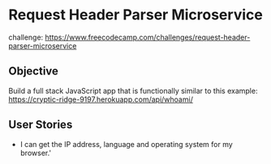 # Request Header Parser Microservice
challenge: https://www.freecodecamp.com/challenges/request-header-parser-microservice

## Objective
Build a full stack JavaScript app that is functionally similar to this example: https://cryptic-ridge-9197.herokuapp.com/api/whoami/

## User Stories
+ I can get the IP address, language and operating system for my browser.'
